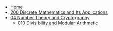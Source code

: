 - [Home](/)
- [200 Discrete Mathematics and Its Applications ](/200-Discrete-Mathematics-and-Its-Applications/)
- [04 Number Theory and Cryptography](/200-Discrete-Mathematics-and-Its-Applications/040-Number-Theory-and-Cryptography/)
  - [010 Divisibility and Modular Arithmetic](/200-Discrete-Mathematics-and-Its-Applications/040-Number-Theory-and-Cryptography/010-Divisibility-and-Modular-Arithmetic.md)
